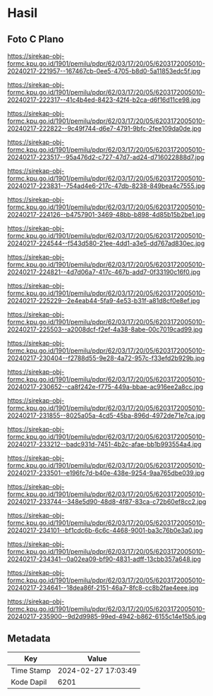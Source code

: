 # Hasil

## Foto C Plano

https://sirekap-obj-formc.kpu.go.id/1901/pemilu/pdpr/62/03/17/20/05/6203172005010-20240217-221957--167467cb-0ee5-4705-b8d0-5a11853edc5f.jpg

https://sirekap-obj-formc.kpu.go.id/1901/pemilu/pdpr/62/03/17/20/05/6203172005010-20240217-222317--41c4b4ed-8423-42f4-b2ca-d6f16d11ce98.jpg

https://sirekap-obj-formc.kpu.go.id/1901/pemilu/pdpr/62/03/17/20/05/6203172005010-20240217-222822--9c49f744-d6e7-4791-9bfc-2fee109da0de.jpg

https://sirekap-obj-formc.kpu.go.id/1901/pemilu/pdpr/62/03/17/20/05/6203172005010-20240217-223517--95a476d2-c727-47d7-ad24-d716022888d7.jpg

https://sirekap-obj-formc.kpu.go.id/1901/pemilu/pdpr/62/03/17/20/05/6203172005010-20240217-223831--754ad4e6-217c-47db-8238-849bea4c7555.jpg

https://sirekap-obj-formc.kpu.go.id/1901/pemilu/pdpr/62/03/17/20/05/6203172005010-20240217-224126--b4757901-3469-48bb-b898-4d85b15b2be1.jpg

https://sirekap-obj-formc.kpu.go.id/1901/pemilu/pdpr/62/03/17/20/05/6203172005010-20240217-224544--f543d580-21ee-4dd1-a3e5-dd767ad830ec.jpg

https://sirekap-obj-formc.kpu.go.id/1901/pemilu/pdpr/62/03/17/20/05/6203172005010-20240217-224821--4d7d06a7-417c-467b-add7-0f33190c16f0.jpg

https://sirekap-obj-formc.kpu.go.id/1901/pemilu/pdpr/62/03/17/20/05/6203172005010-20240217-225229--2e4eab44-5fa9-4e53-b31f-a81d8cf0e8ef.jpg

https://sirekap-obj-formc.kpu.go.id/1901/pemilu/pdpr/62/03/17/20/05/6203172005010-20240217-225503--a2008dcf-f2ef-4a38-8abe-00c7019cad99.jpg

https://sirekap-obj-formc.kpu.go.id/1901/pemilu/pdpr/62/03/17/20/05/6203172005010-20240217-230404--f2788d55-9e28-4a72-957c-f33efd2b929b.jpg

https://sirekap-obj-formc.kpu.go.id/1901/pemilu/pdpr/62/03/17/20/05/6203172005010-20240217-230652--ca8f242e-f775-449a-bbae-ac916ee2a8cc.jpg

https://sirekap-obj-formc.kpu.go.id/1901/pemilu/pdpr/62/03/17/20/05/6203172005010-20240217-231855--8025a05a-4cd5-45ba-896d-4972de71e7ca.jpg

https://sirekap-obj-formc.kpu.go.id/1901/pemilu/pdpr/62/03/17/20/05/6203172005010-20240217-233212--badc931d-7451-4b2c-afae-bb1b993554a4.jpg

https://sirekap-obj-formc.kpu.go.id/1901/pemilu/pdpr/62/03/17/20/05/6203172005010-20240217-233501--e196fc7d-b40e-438e-9254-9aa765dbe039.jpg

https://sirekap-obj-formc.kpu.go.id/1901/pemilu/pdpr/62/03/17/20/05/6203172005010-20240217-233744--348e5d90-48d8-4f87-83ca-c72b60ef8cc2.jpg

https://sirekap-obj-formc.kpu.go.id/1901/pemilu/pdpr/62/03/17/20/05/6203172005010-20240217-234101--bf1cdc6b-6c6c-4468-9001-ba3c76b0e3a0.jpg

https://sirekap-obj-formc.kpu.go.id/1901/pemilu/pdpr/62/03/17/20/05/6203172005010-20240217-234341--0a02ea09-bf90-4831-adff-13cbb357a648.jpg

https://sirekap-obj-formc.kpu.go.id/1901/pemilu/pdpr/62/03/17/20/05/6203172005010-20240217-234641--18dea86f-2151-46a7-8fc8-cc8b2fae4eee.jpg

https://sirekap-obj-formc.kpu.go.id/1901/pemilu/pdpr/62/03/17/20/05/6203172005010-20240217-235900--9d2d9985-99ed-4942-b862-6155c14e15b5.jpg


## Metadata

| Key        | Value               |
| ---------- | ------------------- |
| Time Stamp | 2024-02-27 17:03:49 |
| Kode Dapil | 6201                |



